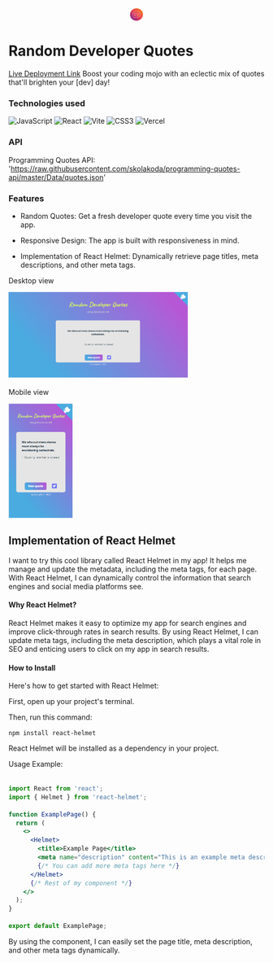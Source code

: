 <p align="center">
<img src="https://raw.githubusercontent.com/suongfiori/random-quote-machine/main/public/quotes.png" width="5%">
</p>

# Random Developer Quotes

[Live Deployment Link](https://random-quote-machine-lac-ten.vercel.app/)
Boost your coding mojo with an eclectic mix of quotes that'll brighten your [dev] day!


<!-- The project implements a simple game logic where the player needs to roll the dice until all of them have the same value -->


### Technologies used
  ![JavaScript](https://img.shields.io/badge/javascript-%23323330.svg?style=for-the-badge&logo=javascript&logoColor=%23F7DF1E) ![React](https://img.shields.io/badge/react-%2320232a.svg?style=for-the-badge&logo=react&logoColor=%2361DAFB) ![Vite](https://img.shields.io/badge/vite-%23646CFF.svg?style=for-the-badge&logo=vite&logoColor=white) ![CSS3](https://img.shields.io/badge/css3-%231572B6.svg?style=for-the-badge&logo=css3&logoColor=white) ![Vercel](https://img.shields.io/badge/vercel-%23000000.svg?style=for-the-badge&logo=vercel&logoColor=white)
 <br>
 
 ### API
 
Programming Quotes API: 'https://raw.githubusercontent.com/skolakoda/programming-quotes-api/master/Data/quotes.json'
 
### Features
* Random Quotes: Get a fresh developer quote every time you visit the app.  

* Responsive Design: The app is built with responsiveness in mind.

* Implementation of React Helmet: Dynamically retrieve page titles, meta descriptions, and other meta tags.

Desktop view <br>

<img SRC="https://raw.githubusercontent.com/suongfiori/random-quote-machine/main/src/assets/desktop.png" alt="desktop view" width="70%"> <br><br>
Mobile view <br>

<img src="https://raw.githubusercontent.com/suongfiori/random-quote-machine/a544a1edc4076946f974b6d123f1c34259e34913/src/assets/mobile.png" alt="mobile view" width="25%">

<h2>Implementation of React Helmet</h2>
I want to try this cool library called React Helmet in my app! It helps me manage and update the metadata, including the meta tags, for each page. With React Helmet, I can dynamically control the information that search engines and social media platforms see.

<h4>Why React Helmet?</h4>
React Helmet makes it easy to optimize my app for search engines and improve click-through rates in search results. By using React Helmet, I can update meta tags, including the meta description, which plays a vital role in SEO and enticing users to click on my app in search results.

<h4>How to Install</h4>
Here's how to get started with React Helmet:

First, open up your project's terminal.

Then, run this command:
```npm
npm install react-helmet
```

React Helmet will be installed as a dependency in your project.

Usage Example:

```jsx

import React from 'react';
import { Helmet } from 'react-helmet';

function ExamplePage() {
  return (
    <>
      <Helmet>
        <title>Example Page</title>
        <meta name="description" content="This is an example meta description." />
        {/* You can add more meta tags here */}
      </Helmet>
      {/* Rest of my component */}
    </>
  );
}

export default ExamplePage;
```

By using the <Helmet> component, I can easily set the page title, meta description, and other meta tags dynamically.

